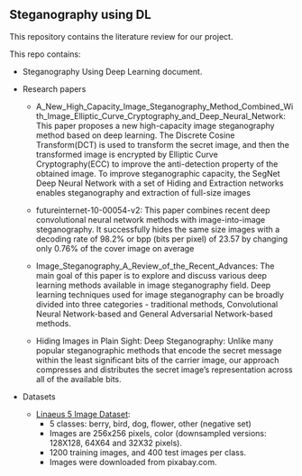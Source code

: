## Steganography using DL
This repository contains the literature review for our project.

This repo contains:

- Steganography Using Deep Learning document.
- Research papers
  - A_New_High_Capacity_Image_Steganography_Method_Combined_With_Image_Elliptic_Curve_Cryptography_and_Deep_Neural_Network:
This paper proposes a new high-capacity image steganography method based on deep learning. The Discrete Cosine Transform(DCT) is used to transform the secret image, and then the transformed image is encrypted by Elliptic Curve Cryptography(ECC) to improve the anti-detection property of the obtained image. To improve steganographic capacity, the SegNet Deep Neural Network with a set of Hiding and Extraction networks enables steganography and extraction of full-size images

  - futureinternet-10-00054-v2: 
This paper combines recent deep convolutional neural network methods with image-into-image steganography. It successfully hides the same size images with a decoding rate of 98.2% or bpp (bits per pixel) of 23.57 by changing only 0.76% of the cover image on average

   - Image_Steganography_A_Review_of_the_Recent_Advances:
The main goal of this paper is to explore and discuss various deep learning methods available in image steganography field. Deep learning techniques used for image steganography can be broadly divided into three categories - traditional methods, Convolutional Neural Network-based and General Adversarial Network-based methods.

  - Hiding Images in Plain Sight: Deep Steganography:
Unlike many popular steganographic methods that encode the secret message within the least significant bits of the carrier image, our approach compresses and distributes the secret image’s representation across all of the available bits.

- Datasets
  - [Linaeus 5 Image Dataset](https://chaladze.com/l5/#:~:text=Overview&text=Images%20are%20256x256%20pixels%2C%20color,400%20test%20images%20per%20class):
    -  5 classes: berry, bird, dog, flower, other (negative set)
    - Images are 256x256 pixels, color (downsampled versions: 128X128, 64X64 and 32X32 pixels).
    - 1200 training images, and 400 test images per class.
    - Images were downloaded from pixabay.com.
